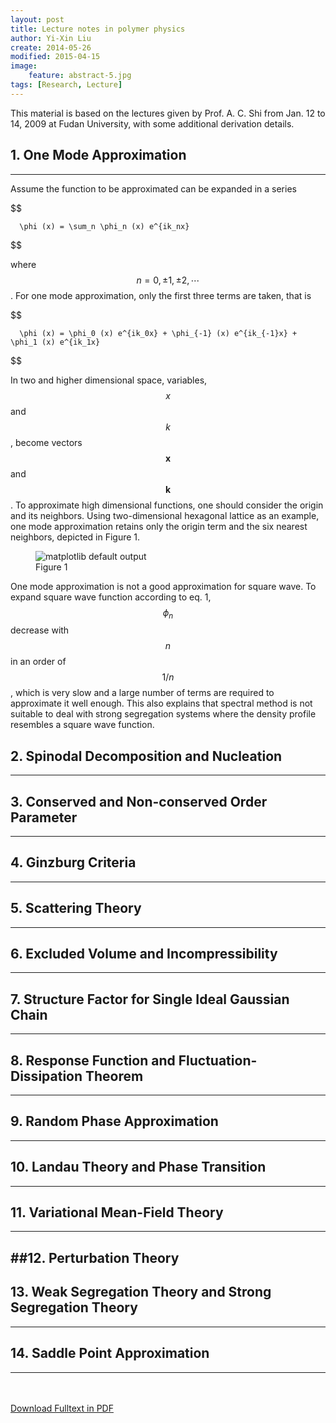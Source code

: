 ```yaml
---
layout: post
title: Lecture notes in polymer physics
author: Yi-Xin Liu
create: 2014-05-26
modified: 2015-04-15
image:
    feature: abstract-5.jpg
tags: [Research, Lecture]
---
```


This material is based on the lectures given by Prof. A. C. Shi from Jan. 12 to 14, 2009 at Fudan University, with some additional derivation details.

## 1. One Mode Approximation
-----

Assume the function to be approximated can be expanded in a series

$$

      \phi (x) = \sum_n \phi_n (x) e^{ik_nx}

$$

where $$n = 0, \pm 1, \pm 2, \cdots$$. For one mode approximation, only the first three terms are taken, that is

$$

      \phi (x) = \phi_0 (x) e^{ik_0x} + \phi_{-1} (x) e^{ik_{-1}x} + \phi_1 (x) e^{ik_1x}

$$

In two and higher dimensional space, variables, $$x$$ and $$k$$, become vectors $$\mathbf{x}$$ and $$\mathbf{k}$$. To approximate high dimensional functions, one should consider the origin and its neighbors. Using two-dimensional hexagonal lattice as an example, one mode approximation retains only the origin term and the six nearest neighbors, depicted in Figure 1.

<figure>
    <img src="{{ site.url }}/images/20140526/pp-notes-01.png" alt="matplotlib default output">
    <figcaption>Figure 1</figcaption>
</figure>

One mode approximation is not a good approximation for square wave.
To expand square wave function according to eq. 1, $$\phi_n$$ decrease with $$n$$ in an order of $$1/n$$, which is very slow and a large number of terms are required to approximate it well enough. This also explains that spectral method is not suitable to deal with strong segregation systems where the density profile resembles a square wave function.

## 2. Spinodal Decomposition and Nucleation
----------------------------------------

## 3. Conserved and Non-conserved Order Parameter
----------------------------------------------

## 4. Ginzburg Criteria
--------------------

## 5. Scattering Theory
--------------------

## 6. Excluded Volume and Incompressibility
----------------------------------------

## 7. Structure Factor for Single Ideal Gaussian Chain
---------------------------------------------------

## 8. Response Function and Fluctuation-Dissipation Theorem
--------------------------------------------------------

## 9. Random Phase Approximation
-----------------------------

## 10. Landau Theory and Phase Transition
--------------------------------------

## 11. Variational Mean-Field Theory
---------------------------------

##12. Perturbation Theory
-----------------------

## 13. Weak Segregation Theory and Strong Segregation Theory
---------------------------------------------------------

## 14. Saddle Point Approximation
------------------------------

<div markdown="0">
    <br><br>
    <a href="{{ site.url }}/downloads/pp-notes.pdf" class="btn btn-success">Download Fulltext in PDF</a>
</div>

